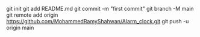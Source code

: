 git init
git add README.md
git commit -m "first commit"
git branch -M main
git remote add origin https://github.com/MohammedRamyShahwan/Alarm_clock.git
git push -u origin main

